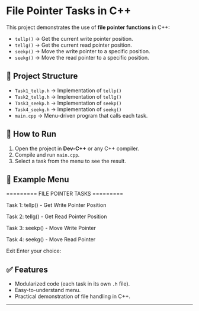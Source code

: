 # File Pointer Tasks in C++

This project demonstrates the use of **file pointer functions** in C++:
- `tellp()` → Get the current write pointer position.
- `tellg()` → Get the current read pointer position.
- `seekp()` → Move the write pointer to a specific position.
- `seekg()` → Move the read pointer to a specific position.

## 📂 Project Structure
- `Task1_tellp.h` → Implementation of `tellp()`
- `Task2_tellg.h` → Implementation of `tellg()`
- `Task3_seekp.h` → Implementation of `seekp()`
- `Task4_seekg.h` → Implementation of `seekg()`
- `main.cpp` → Menu-driven program that calls each task.

## 🚀 How to Run
1. Open the project in **Dev-C++** or any C++ compiler.
2. Compile and run `main.cpp`.
3. Select a task from the menu to see the result.

## 📝 Example Menu
========= FILE POINTER TASKS =========

Task 1: tellp() - Get Write Pointer Position

Task 2: tellg() - Get Read Pointer Position

Task 3: seekp() - Move Write Pointer

Task 4: seekg() - Move Read Pointer

Exit
Enter your choice:


## ✅ Features
- Modularized code (each task in its own `.h` file).
- Easy-to-understand menu.
- Practical demonstration of file handling in C++.

---
